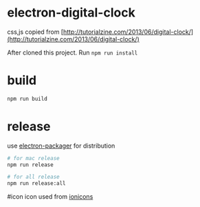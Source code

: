 # electron-digital-clock

css,js copied from [http://tutorialzine.com/2013/06/digital-clock/](http://tutorialzine.com/2013/06/digital-clock/)

After cloned this project. Run `npm run install`

# build

```bash
npm run build
```

# release
use [electron-packager](https://github.com/electron-userland/electron-packager) for distribution

```bash
# for mac release
npm run release

# for all release
npm run release:all
```

#icon
icon used from [ionicons](http://ionicons.com/)